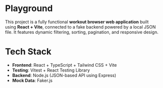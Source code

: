 # Playground

This project is a fully functional **workout browser web application** built using **React + Vite**, connected to a fake backend powered by a local JSON file. It features dynamic filtering, sorting, pagination, and responsive design.

# Tech Stack

- **Frontend**: React + TypeScript + Tailwind CSS + Vite
- **Testing**: Vitest + React Testing Library
- **Backend**: Node.js (JSON-based API using Express)
- **Mock Data**: Faker.js
